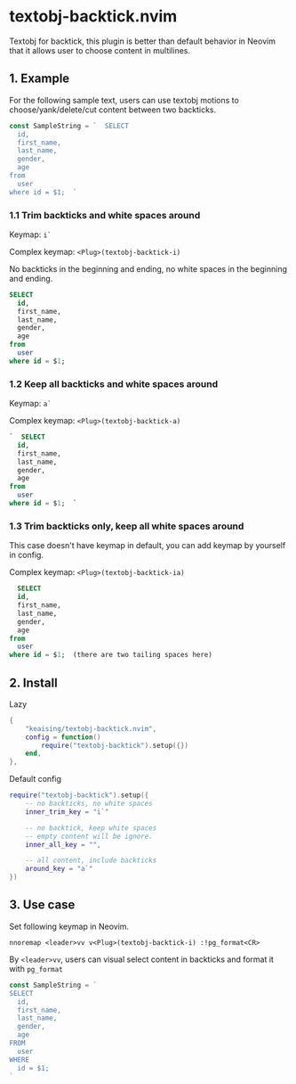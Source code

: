 # textobj-backtick.nvim

Textobj for backtick, this plugin is better than default behavior in Neovim that it allows user to choose content in multilines.

## 1. Example

For the following sample text, users can use textobj motions to choose/yank/delete/cut content between two backticks.

```go
const SampleString = `  SELECT
  id,
  first_name,
  last_name,
  gender,
  age
from
  user
where id = $1;  `
```

### 1.1 Trim backticks and white spaces around

Keymap: `` i` ``

Complex keymap: `<Plug>(textobj-backtick-i)`

No backticks in the beginning and ending, no white spaces in the beginning and ending.

```sql
SELECT
  id,
  first_name,
  last_name,
  gender,
  age
from
  user
where id = $1;
```

### 1.2 Keep all backticks and white spaces around

Keymap: `` a` ``

Complex keymap: `<Plug>(textobj-backtick-a)`

```sql
`  SELECT
  id,
  first_name,
  last_name,
  gender,
  age
from
  user
where id = $1;  `
```

### 1.3 Trim backticks only, keep all white spaces around

This case doesn't have keymap in default, you can add keymap by yourself in config.

Complex keymap: `<Plug>(textobj-backtick-ia)`

```sql
  SELECT
  id,
  first_name,
  last_name,
  gender,
  age
from
  user
where id = $1;  (there are two tailing spaces here)
```

## 2. Install

Lazy

```lua
{
    "keaising/textobj-backtick.nvim",
    config = function()
        require("textobj-backtick").setup({})
    end,
},
```

Default config

```lua
require("textobj-backtick").setup({
    -- no backticks, no white spaces
    inner_trim_key = "i`"

    -- no backtick, keep white spaces
    -- empty content will be ignore.
    inner_all_key = "",

    -- all content, include backticks
    around_key = "a`"
})
```

## 3. Use case

Set following keymap in Neovim.

```
nnoremap <leader>vv v<Plug>(textobj-backtick-i) :!pg_format<CR>
```

By `<leader>vv`, users can visual select content in backticks and format it with `pg_format`

```go
const SampleString = `
SELECT
  id,
  first_name,
  last_name,
  gender,
  age
FROM
  user
WHERE
  id = $1;
`
```
